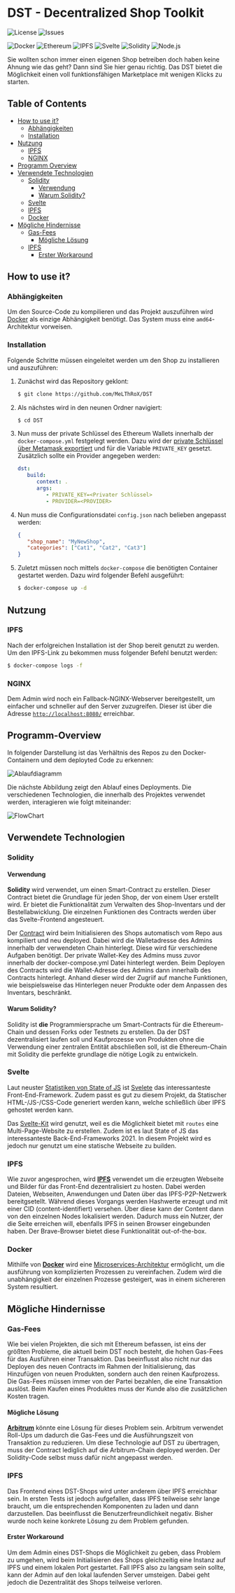# DST - Decentralized Shop Toolkit
![License](https://img.shields.io/github/license/MeLThRoX/DST)
![Issues](https://img.shields.io/github/issues/MeLThRoX/DST)

![Docker](https://img.shields.io/badge/Docker-2496ED?style=for-the-badge&logo=docker&logoColor=white)
![Ethereum](https://img.shields.io/badge/Ethereum-D1BEF7?style=for-the-badge&logo=ethereum&logoColor=black)
![IPFS](https://img.shields.io/badge/IPFS-65C3CA?style=for-the-badge&logo=IPFS&logoColor=306D70)
![Svelte](https://img.shields.io/badge/Svelte-4A4A55?style=for-the-badge&logo=svelte&logoColor=FF3E00)
![Solidity](https://img.shields.io/badge/Solidity-002FA7?style=for-the-badge&logo=solidity&logoColor=white)
![Node.js](https://img.shields.io/badge/Node.js-43853D?style=for-the-badge&logo=node.js&logoColor=white)

Sie wollten schon immer einen eigenen Shop betreiben doch haben keine Ahnung wie das geht? Dann sind Sie hier genau richtig. Das DST bietet die Möglichkeit einen voll funktionsfähigen Marketplace mit wenigen Klicks zu starten.

## Table of Contents

- [How to use it?](#how-to-use-it)
   - [Abhängigkeiten](#abhängigkeiten)
   - [Installation](#installation)
- [Nutzung](#nutzung)
   - [IPFS](#ipfs)
   - [NGINX](#nginx)
- [Programm Overview](#programm-overview)
- [Verwendete Technologien](#verwendete-technologien)
   - [Solidity](#solidity)
      - [Verwendung](#verwendung)
      - [Warum Solidity?](#warum-solidity)
   - [Svelte](#svelte)
   - [IPFS](#ipfs-1)
   - [Docker](#docker)
- [Mögliche Hindernisse](#mögliche-hindernisse)
   - [Gas-Fees](#gas-fees)
      - [Mögliche Lösung](#mögliche-lösung)
   - [IPFS](#ipfs-2)
      - [Erster Workaround](#erster-workaround)

## How to use it?
### Abhängigkeiten

Um den Source-Code zu kompilieren und das Projekt auszuführen wird [Docker](https://www.docker.com/get-started/) als einzige Abhängigkeit benötigt. Das System muss eine `amd64`-Architektur vorweisen.

### Installation

Folgende Schritte müssen eingeleitet werden um den Shop zu installieren und auszuführen:

1. Zunächst wird das Repository geklont:
   ```bash
   $ git clone https://github.com/MeLThRoX/DST
   ```

2. Als nächstes wird in den neunen Ordner navigiert:
   ```bash
   $ cd DST
   ```

3. Nun muss der private Schlüssel des Ethereum Wallets innerhalb der `docker-compose.yml` festgelegt werden. Dazu wird der [private Schlüssel über Metamask exportiert](https://metamask.zendesk.com/hc/en-us/articles/360015289632-How-to-Export-an-Account-Private-Key) und für die Variable `PRIVATE_KEY` gesetzt. Zusätzlich sollte ein Provider angegeben werden:
   ```yml
   dst:
      build:
         context: .
         args:
            - PRIVATE_KEY=<Privater Schlüssel>
            - PROVIDER=<PROVIDER>
   ```
4. Nun muss die Configurationsdatei `config.json` nach belieben angepasst werden:
   ```json
   {
      "shop_name": "MyNewShop",
      "categories": ["Cat1", "Cat2", "Cat3"]
   }
   ```
5. Zuletzt müssen noch mittels `docker-compose` die benötigten Container gestartet werden. Dazu wird folgender Befehl ausgeführt:
   ```bash
   $ docker-compose up -d
   ```

## Nutzung
### IPFS
Nach der erfolgreichen Installation ist der Shop bereit genutzt zu werden. Um den IPFS-Link zu bekommen muss folgender Befehl benutzt werden:
```bash
$ docker-compose logs -f
```

### NGINX
Dem Admin wird noch ein Fallback-NGINX-Webserver bereitgestellt, um einfacher und schneller auf den Server zuzugreifen.
Dieser ist über die Adresse [`http://localhost:8080/`](http://localhost:8080/) erreichbar.

## Programm-Overview
In folgender Darstellung ist das Verhältnis des Repos zu den Docker-Containern und dem deployted Code zu erkennen:

![Ablaufdiagramm](./docs/structure.PNG)

Die nächste Abbildung zeigt den Ablauf eines Deployments. Die verschiedenen Technologien, die innerhalb des Projektes verwendet werden, interagieren wie folgt miteinander:

![FlowChart](./docs/flow.png)

## Verwendete Technologien

### Solidity

#### Verwendung

**Solidity** wird verwendet, um einen Smart-Contract zu erstellen. Dieser Contract bietet die Grundlage für jeden Shop, der von einem User erstellt wird. Er bietet die Funktionalität zum Verwalten des Shop-Inventars und der Bestellabwicklung. Die einzelnen Funktionen des Contracts werden über das Svelte-Frontend angesteuert.

Der [Contract](backend/solidity) wird beim Initialisieren des Shops automatisch vom Repo aus kompiliert und neu deployed. Dabei wird die Walletadresse des Admins innerhalb der verwendeten Chain hinterlegt. Diese wird für verschiedene Aufgaben benötigt. Der private Wallet-Key des Admins muss zuvor innerhalb der docker-compose.yml Datei hinterlegt werden. Beim Deployen des Contracts wird die Wallet-Adresse des Admins dann innerhalb des Contracts hinterlegt. Anhand dieser wird der Zugriif auf manche Funktionen, wie beispielsweise das Hinterlegen neuer Produkte oder dem Anpassen des Inventars, beschränkt. 

#### Warum Solidity?

Solidity ist **die** Programmiersprache um Smart-Contracts für die Ethereum-Chain und dessen Forks oder Testnets zu erstellen. Da der DST dezentralisiert laufen soll und Kaufprozesse von Produkten ohne die Verwendung einer zentralen Entität abschließen soll, ist die Ethereum-Chain mit Solidity die perfekte grundlage die nötige Logik zu entwickeln.

### Svelte

Laut neuster [Statistiken von State of JS](https://2021.stateofjs.com/de-DE/libraries/front-end-frameworks) ist [Svelete](https://svelte.dev/) das interessanteste Front-End-Framework. Zudem passt es gut zu diesem Projekt, da Statischer HTML-/JS-/CSS-Code generiert werden kann, welche schließlich über IPFS gehostet werden kann.

Das [Svelte-Kit](https://kit.svelte.dev/) wird genutzt, weil es die Möglichkeit bietet mit `routes` eine Multi-Page-Website zu erstellen. Zudem ist es laut State of JS das interessanteste Back-End-Frameworks 2021. In diesem Projekt wird es jedoch nur genutzt um eine statische Webseite zu builden.

### IPFS
Wie zuvor angesprochen, wird [**IPFS**](https://ipfs.io/) verwendet um die erzeugten Webseite und Bilder für das Front-End dezentralisiert zu hosten. Dabei werden Dateien, Webseiten, Anwendungen und Daten über das IPFS-P2P-Netzwerk bereitgsetellt. Während dieses Vorgangs werden Hashwerte erzeugt und mit einer CID (content-identifiert) versehen. Über diese kann der Content dann von den einzelnen Nodes lokalisiert werden. Dadurch muss ein Nutzer, der die Seite erreichen will, ebenfalls IPFS in seinen Browser eingebunden haben. Der Brave-Browser bietet diese Funktionalität out-of-the-box.

### Docker
Mithilfe von [**Docker**](https://www.docker.com/) wird eine [Microservices-Architektur](https://de.wikipedia.org/wiki/Microservices) ermöglicht, um die ausführung von komplizierten Prozessen zu vereinfachen. Zudem wird die unabhängigkeit der einzelnen Prozesse gesteigert, was in einem sichereren System resultiert.

## Mögliche Hindernisse

### Gas-Fees
Wie bei vielen Projekten, die sich mit Ethereum befassen, ist eins der größten Probleme, die aktuell beim DST noch besteht, die hohen Gas-Fees für das Ausführen einer Transaktion. Das beeinflusst also nicht nur das Deployen des neuen Contracts im Rahmen der Initialisierung, das Hinzufügen von neuen Produkten, sondern auch den reinen Kaufprozess. Die Gas-Fees müssen immer von der Partei bezahlen, die eine Transaktion auslöst. Beim Kaufen eines Produktes muss der Kunde also die zusätzlichen Kosten tragen.

#### Mögliche Lösung
[**Arbitrum**](https://offchainlabs.com/) könnte eine Lösung für dieses Problem sein. Arbitrum verwendet Roll-Ups um dadurch die Gas-Fees und die Ausführungszeit von Transaktion zu reduzieren. Um diese Technologie auf DST zu übertragen, muss der Contract lediglich auf die Arbitrum-Chain deployed werden. Der Solidity-Code selbst muss dafür nicht angepasst werden.

### IPFS
Das Frontend eines DST-Shops wird unter anderem über IPFS erreichbar sein. In ersten Tests ist jedoch aufgefallen, dass IPFS teilweise sehr lange braucht, um die entsprechenden Komponenten zu laden und dann darzustellen. Das beeinflusst die Benutzerfreundlichkeit negativ. Bisher wurde noch keine konkrete Lösung zu dem Problem gefunden.

#### Erster Workaround
Um dem Admin eines DST-Shops die Möglichkeit zu geben, dass Problem zu umgehen, wird beim Initialisieren des Shops gleichzeitig eine Instanz auf IPFS und einem lokalen Port gestartet. Fall IPFS also zu langsam sein sollte, kann der Admin auf den lokal laufenden Server umsteigen. Dabei geht jedoch die Dezentralität des Shops teilweise verloren.
